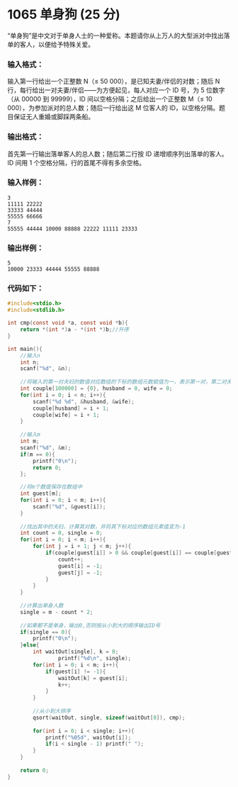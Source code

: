 # 1065 单身狗 (25 分)
“单身狗”是中文对于单身人士的一种爱称。本题请你从上万人的大型派对中找出落单的客人，以便给予特殊关爱。
### 输入格式：
输入第一行给出一个正整数 N（≤ 50 000），是已知夫妻/伴侣的对数；随后 N 行，每行给出一对夫妻/伴侣——为方便起见，每人对应一个 ID 号，为 5 位数字（从 00000 到 99999），ID 间以空格分隔；之后给出一个正整数 M（≤ 10 000），为参加派对的总人数；随后一行给出这 M 位客人的 ID，以空格分隔。题目保证无人重婚或脚踩两条船。
### 输出格式：
首先第一行输出落单客人的总人数；随后第二行按 ID 递增顺序列出落单的客人。ID 间用 1 个空格分隔，行的首尾不得有多余空格。
### 输入样例：
```
3
11111 22222
33333 44444
55555 66666
7
55555 44444 10000 88888 22222 11111 23333
```
### 输出样例：
```
5
10000 23333 44444 55555 88888
```
### 代码如下：
```c
#include<stdio.h>
#include<stdlib.h>

int cmp(const void *a, const void *b){
    return *(int *)a - *(int *)b;//升序 
}

int main(){
    //输入n 
    int n;
    scanf("%d", &n);
    
    //将输入的第一对夫妇的数值对应数组的下标的数组元数赋值为一，表示第一对，第二对夫妇赋值为二，依此类推 
    int couple[100000] = {0}, husband = 0, wife = 0;
    for(int i = 0; i < n; i++){
        scanf("%d %d", &husband, &wife);
        couple[husband] = i + 1;
        couple[wife] = i + 1;
    }
    
    //输入m 
    int m;
    scanf("%d", &m);
    if(m == 0){
        printf("0\n");
        return 0;
    };

    //将m个数值保存在数组中 
    int guest[m];
    for(int i = 0; i < m; i++){
        scanf("%d", &guest[i]);
    }
    
    //找出其中的夫妇，计算其对数，并将其下标对应的数组元素值变为-1 
    int count = 0, single = 0;
    for(int i = 0; i < m; i++){
        for(int j = i + 1; j < m; j++){
            if(couple[guest[i]] > 0 && couple[guest[i]] == couple[guest[j]]){
                count++;
                guest[i] = -1;
                guest[j] = -1;
            }
        }
    }
    
    //计算出单身人数
    single = m - count * 2;
    
    //如果都不是单身，输出0,否则按从小到大的顺序输出ID号 
    if(single == 0){
        printf("0\n");
    }else{
        int waitOut[single], k = 0;
                printf("%d\n", single);
        for(int i = 0; i < m; i++){
            if(guest[i] != -1){
                waitOut[k] = guest[i]; 
                k++;
            }
        }
    
        //从小到大排序 
        qsort(waitOut, single, sizeof(waitOut[0]), cmp);
        
        for(int i = 0; i < single; i++){
            printf("%05d", waitOut[i]);
            if(i < single - 1) printf(" ");
        }
    }
    
    return 0;
}
```